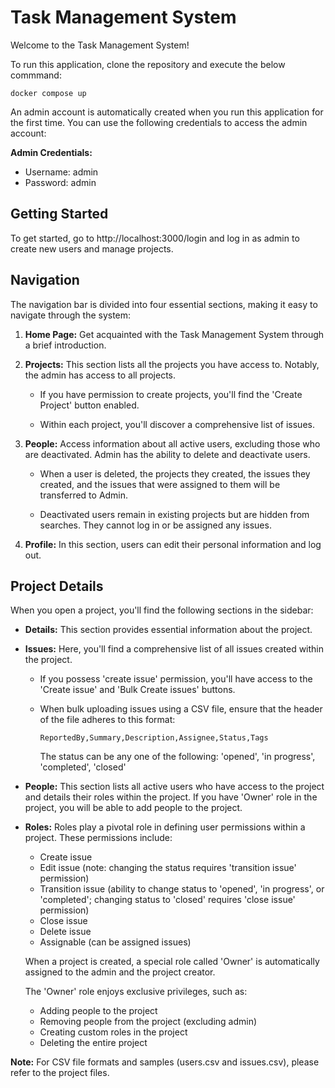 # Task Management System

Welcome to the Task Management System!

To run this application, clone the repository and execute the below commmand:
```
docker compose up
```

An admin account is automatically created when you run this application for the first time. You can use the following credentials to access the admin account:

**Admin Credentials:**
- Username: admin
- Password: admin

## Getting Started

To get started, go to http://localhost:3000/login and log in as admin to create new users and manage projects.

## Navigation

The navigation bar is divided into four essential sections, making it easy to navigate through the system:

1. **Home Page:** Get acquainted with the Task Management System through a brief introduction.

2. **Projects:** This section lists all the projects you have access to. Notably, the admin has access to all projects.

    - If you have permission to create projects, you'll find the 'Create Project' button enabled.

    - Within each project, you'll discover a comprehensive list of issues.

3. **People:** Access information about all active users, excluding those who are deactivated. 
Admin has the ability to delete and deactivate users.
    - When a user is deleted, the projects they created, the issues they created, and the issues that were assigned to them will be transferred to Admin.

    - Deactivated users remain in existing projects but are hidden from searches. They cannot log in or be assigned any issues.

4. **Profile:** In this section, users can edit their personal information and log out.

## Project Details

When you open a project, you'll find the following sections in the sidebar:

- **Details:** This section provides essential information about the project.

- **Issues:** Here, you'll find a comprehensive list of all issues created within the project.

    - If you possess 'create issue' permission, you'll have access to the 'Create issue' and 'Bulk Create issues' buttons.

    - When bulk uploading issues using a CSV file, ensure that the header of the file adheres to this format:

        ```
        ReportedBy,Summary,Description,Assignee,Status,Tags
        ```
        The status can be any one of the following:
            'opened', 'in progress', 'completed', 'closed'

- **People:** This section lists all active users who have access to the project and details their roles within the project. If you have 'Owner' role in the project, you will be able to add people to the project.

- **Roles:** Roles play a pivotal role in defining user permissions within a project. These permissions include:

    - Create issue
    - Edit issue (note: changing the status requires 'transition issue' permission)
    - Transition issue (ability to change status to 'opened', 'in progress', or 'completed'; changing status to 'closed' requires 'close issue' permission)
    - Close issue
    - Delete issue
    - Assignable (can be assigned issues)

    When a project is created, a special role called 'Owner' is automatically assigned to the admin and the project creator.

    The 'Owner' role enjoys exclusive privileges, such as:

    - Adding people to the project
    - Removing people from the project (excluding admin)
    - Creating custom roles in the project
    - Deleting the entire project

**Note:** For CSV file formats and samples (users.csv and issues.csv), please refer to the project files.
